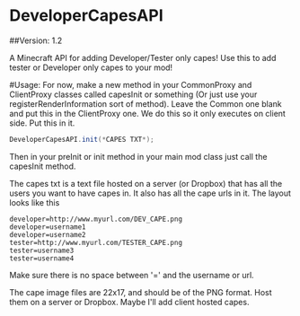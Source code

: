 DeveloperCapesAPI
=============

##Version: 1.2

A Minecraft API for adding Developer/Tester only capes!
Use this to add tester or Developer only capes to your mod!


#Usage:
For now, make a new method in your CommonProxy and ClientProxy classes called capesInit or something (Or just use your registerRenderInformation sort of method). Leave the Common one blank and put this in the ClientProxy one. We do this so it only executes on client side. Put this in it.

```java
DeveloperCapesAPI.init(*CAPES TXT*);
```

Then in your preInit or init method in your main mod class just call the capesInit method.

The capes txt is a text file hosted on a server (or Dropbox) that has all the users you want to have capes in. It also has all the cape urls in it. The layout looks like this
```
developer=http://www.myurl.com/DEV_CAPE.png
developer=username1
developer=username2
tester=http://www.myurl.com/TESTER_CAPE.png
tester=username3
tester=username4
```
Make sure there is no space between '=' and the username or url.

The cape image files are 22x17, and should be of the PNG format. Host them on a server or Dropbox. Maybe I'll add client hosted capes.
